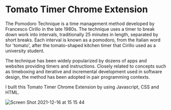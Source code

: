 # Tomato Timer Chrome Extension

The Pomodoro Technique is a time management method developed by Francesco Cirillo in the late 1980s. The technique uses a timer to break down work into intervals, traditionally 25 minutes in length, separated by short breaks. Each interval is known as a pomodoro, from the Italian word for 'tomato', after the tomato-shaped kitchen timer that Cirillo used as a university student.

The technique has been widely popularized by dozens of apps and websites providing timers and instructions. Closely related to concepts such as timeboxing and iterative and incremental development used in software design, the method has been adopted in pair programming contexts.

I built this Tomato Timer Chrome Extension by using Javascript, CSS and HTML.

![Screen Shot 2021-12-16 at 15 15 44](https://user-images.githubusercontent.com/67185854/146462796-5c698809-98ea-4724-b093-e77e0656b6ef.png)
